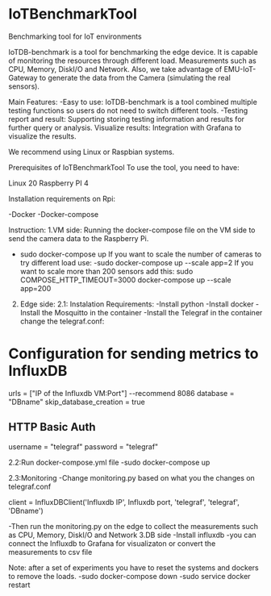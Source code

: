 # IoTBenchmarkTool
Benchmarking tool for IoT environments

IoTDB-benchmark is a tool for benchmarking the edge device. It is capable of monitoring the resources through different load.
Measurements such as CPU, Memory, DiskI/O and Network.
Also, we take advantage of EMU-IoT-Gateway to generate the data from the Camera (simulating the real sensors).


Main Features:
-Easy to use: IoTDB-benchmark is a tool combined multiple testing functions so users 
do not need to switch different tools.
-Testing report and result: Supporting storing testing information and results
for further query or analysis.
Visualize results: Integration with Grafana to visualize the results.

We recommend using Linux or Raspbian systems.

Prerequisites of IoTBenchmarkTool
To use the tool, you need to have:

Linux 20
Raspberry PI 4

Installation requirements on Rpi:

-Docker
-Docker-compose

Instruction:
1.VM side:
Running the docker-compose file on the VM side to send the camera data to the Raspberry Pi.
- sudo docker-compose up
If you want to scale the number of cameras to try different load use:
-sudo docker-compose up --scale app=2
If you want to scale more than 200 sensors add this:
sudo COMPOSE_HTTP_TIMEOUT=3000 docker-compose up --scale app=200


2. Edge side:
2.1: Instalation Requirements:
-Install python
-Install docker 
-Install the Mosquitto in the container 
-Install the Telegraf in the container 
change the telegraf.conf:
# Configuration for sending metrics to InfluxDB
urls = ["IP of the Influxdb VM:Port"] --recommend 8086
database = "DBname"
skip_database_creation = true
## HTTP Basic Auth
  username = "telegraf"
  password = "telegraf"

2.2:Run docker-compose.yml file
-sudo docker-compose up

2.3:Monitoring
 -Change monitoring.py based on what you the changes on telegraf.conf

client = InfluxDBClient('Influxdb IP', Influxdb port, 'telegraf', 'telegraf', 'DBname')

 -Then run the monitoring.py on the edge to collect the measurements such as CPU, Memory, DiskI/O and Network
3.DB side
-Install influxdb
-you can connect the Influxdb to Grafana for visualizaton or convert the measurements to csv file

Note: after a set of experiments you have to reset the systems and dockers to remove the loads.
-sudo docker-compose down
-sudo service docker restart





